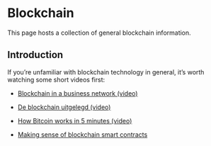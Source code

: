 # Blockchain
This page hosts a collection of general blockchain information.

## Introduction
If you’re unfamiliar with blockchain technology in general, it’s worth watching some short videos first:

* [Blockchain in a business network (video)](https://www.youtube.com/watch?v=IgNfoQQ5Reg)

* [De blockchain uitgelegd (video)](https://www.youtube.com/watch?v=gKC2oelL878&list=PLTxjSJODkND9RmoHUhCjHl57fh0Dqs9Wm&index=1)
* [How Bitcoin works in 5 minutes (video)](https://www.youtube.com/watch?v=l9jOJk30eQs)
* [Making sense of blockchain smart contracts](http://www.coindesk.com/making-sense-smart-contracts/)
